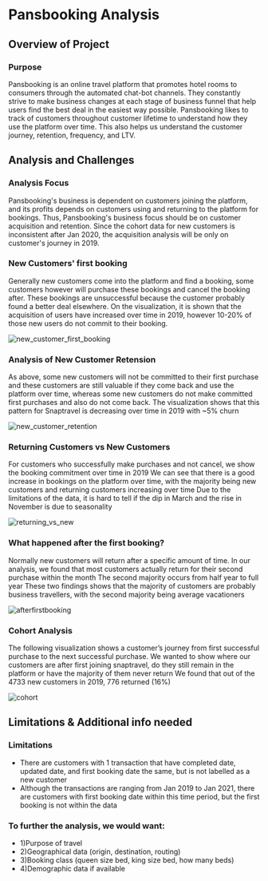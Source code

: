 # Pansbooking Analysis

## Overview of Project

### Purpose
Pansbooking is an online travel platform that promotes hotel rooms to consumers through the automated chat-bot channels. They constantly strive to make business
changes at each stage of business funnel that help users find the best deal in the easiest way possible.
Pansbooking likes to track of customers throughout customer lifetime to understand how they use the platform over time. This also helps us understand the customer journey, retention, frequency, and LTV.

## Analysis and Challenges

### Analysis Focus
Pansbooking's business is dependent on customers joining the platform, and its profits depends on customers using and returning to the platform for bookings. Thus, Pansbooking's business focus should be on customer acquisition and retention. Since the cohort data for new customers is inconsistent after Jan 2020, the acquisition analysis will be only on customer's journey in 2019.

### New Customers' first booking
Generally new customers come into the platform and find a booking, some customers however will purchase these bookings and cancel the booking after. These bookings are unsuccessful because the customer probably found a better deal elsewhere. 
On the visualization, it is shown that the acquisition of users have increased over time in 2019, however 10-20% of those new users do not commit to their booking.

![new_customer_first_booking](https://user-images.githubusercontent.com/67567087/148623930-c9029f1a-e5fb-4b77-8f14-8795fd9efb8b.PNG)

### Analysis of New Customer Retension 
As above, some new customers will not be committed to their first purchase and these customers are still valuable if they come back and use the platform over time, whereas some new customers do not make committed first purchases and also do not come back.
The visualization shows that this pattern for Snaptravel is decreasing over time in 2019 with ~5% churn

![new_customer_retention](https://user-images.githubusercontent.com/67567087/148624047-c1df286c-bd65-461c-bd92-86526899abe4.PNG)

### Returning Customers vs New Customers
For customers who successfully make purchases and not cancel, we show the booking commitment over time in 2019
We can see that there is a good increase in bookings on the platform over time, with the majority being new customers and returning customers increasing over time
Due to the limitations of the data, it is hard to tell if the dip in March and the rise in November is due to seasonality

![returning_vs_new](https://user-images.githubusercontent.com/67567087/148624157-0a4fffee-9a88-42ea-9cc3-1d1fd413ca82.PNG)

### What happened after the first booking?
Normally new customers will return after a specific amount of time. In our analysis, we found that most customers actually return for their second purchase within the month
The second majority occurs from half year to full year
These two findings shows that the majority of customers are probably business travellers, with the second majority being average vacationers

![afterfirstbooking](https://user-images.githubusercontent.com/67567087/148624240-ddfb6341-f2e4-4e34-8fc7-9f6b05445469.PNG)

### Cohort Analysis
The following visualization shows a customer’s journey from first successful purchase to the next successful purchase.
We wanted to show where our customers are after first joining snaptravel, do they still remain in the platform or have the majority of them never return
We found that out of the 4733 new customers in 2019, 776 returned (16%)

![cohort](https://user-images.githubusercontent.com/67567087/148624315-27fa0869-7643-4d44-b1eb-2aa63a82c62b.PNG)

## Limitations & Additional info needed 

### Limitations
  - There are customers with 1 transaction that have completed date, updated date, and first booking date the same, but is not labelled as a new customer
  - Although the transactions are ranging from Jan 2019 to Jan 2021, there are customers with first booking date within this time period, but the first booking is not within the    data
### To further the analysis, we would want:
  - 1)Purpose of travel
  - 2)Geographical data (origin, destination, routing)
  - 3)Booking class (queen size bed, king size bed, how many beds)
  - 4)Demographic data if available



